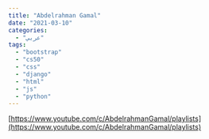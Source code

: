 ```yaml
---
title: "Abdelrahman Gamal"
date: "2021-03-10"
categories:
  - "عربي"
tags:
  - "bootstrap"
  - "cs50"
  - "css"
  - "django"
  - "html"
  - "js"
  - "python"
---
```


[https://www.youtube.com/c/AbdelrahmanGamal/playlists](https://www.youtube.com/c/AbdelrahmanGamal/playlists)
